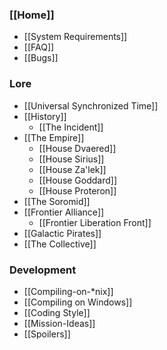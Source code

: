 ### [[Home]]
* [[System Requirements]]
* [[FAQ]]
* [[Bugs]]
### Lore
* [[Universal Synchronized Time]]
* [[History]]
  * [[The Incident]]
* [[The Empire]]
  * [[House Dvaered]]
  * [[House Sirius]]
  * [[House Za'lek]]
  * [[House Goddard]]
  * [[House Proteron]]
* [[The Soromid]]
* [[Frontier Alliance]]
  * [[Frontier Liberation Front]]
* [[Galactic Pirates]]
* [[The Collective]]
### Development
* [[Compiling-on-*nix]]
* [[Compiling on Windows]]
* [[Coding Style]]
* [[Mission-Ideas]]
* [[Spoilers]]